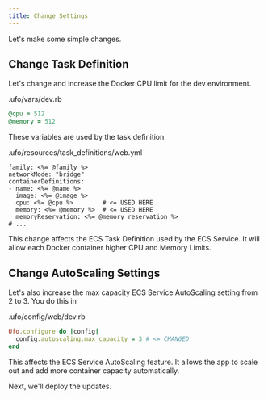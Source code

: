 ```yaml
---
title: Change Settings
---
```


Let's make some simple changes.

## Change Task Definition

Let's change and increase the Docker CPU limit for the dev environment.

.ufo/vars/dev.rb

```ruby
@cpu = 512
@memory = 512
```

These variables are used by the task definition.

.ufo/resources/task_definitions/web.yml

```fuby
family: <%= @family %>
networkMode: "bridge"
containerDefinitions:
- name: <%= @name %>
  image: <%= @image %>
  cpu: <%= @cpu %>        # <= USED HERE
  memory: <%= @memory %>  # <= USED HERE
  memoryReservation: <%= @memory_reservation %>
# ...
```

This change affects the ECS Task Definition used by the ECS Service. It will allow each Docker container higher CPU and Memory Limits.

## Change AutoScaling Settings

Let's also increase the max capacity ECS Service AutoScaling setting from 2 to 3. You do this in

.ufo/config/web/dev.rb

```ruby
Ufo.configure do |config|
  config.autoscaling.max_capacity = 3 # <= CHANGED
end
```

This affects the ECS Service AutoScaling feature. It allows the app to scale out and add more container capacity automatically.

Next, we'll deploy the updates.
